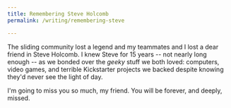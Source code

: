 ```yaml
---
title: Remembering Steve Holcomb
permalink: /writing/remembering-steve

---
```



The sliding community lost a legend and my teammates and I lost a dear friend in Steve Holcomb. I knew Steve for 15 years -- not nearly long enough -- as we bonded over the *geeky* stuff we both loved: computers, video games, and terrible Kickstarter projects we backed despite knowing they'd never see the light of day.

I'm going to miss you so much, my friend. You will be forever, and deeply, missed.
